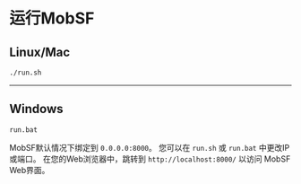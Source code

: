 # 运行MobSF

## Linux/Mac
```bash
./run.sh
```

***

## Windows

```batch
run.bat
``` 

MobSF默认情况下绑定到 `0.0.0.0:8000`。 您可以在 `run.sh` 或 `run.bat` 中更改IP或端口。
在您的Web浏览器中，跳转到 `http://localhost:8000/` 以访问 MobSF Web界面。
